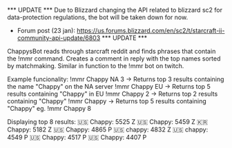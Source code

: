 *** UPDATE ***
Due to Blizzard changing the API related to blizzard sc2 for data-protection regulations, the bot will be taken down for now.
- Forum post (23 jan): https://us.forums.blizzard.com/en/sc2/t/starcraft-ii-community-api-update/6803
*** UPDATE ***


ChappysBot reads through starcraft reddit and finds phrases that contain the !mmr command.
Creates a comment in reply with the top names sorted by matchmaking.
Similar in function to the !mmr bot on twitch.

Example funcionality:
!mmr Chappy NA 3    -> Returns top 3 results containing the name "Chappy" on the NA server
!mmr Chappy EU      -> Returns top 5 results containing "Chappy" in EU
!mmr Chappy 2       -> Returns top 2 results containing "Chappy"
!mmr Chappy         -> Returns top 5 results containing "Chappy"
eg. !mmr Chappy 8

Displaying top 8 results:
🇺🇸 Chappy: 5525 Z
🇺🇸 Chappy: 5459 Z
🇰🇷 Chappy: 5182 Z
🇺🇸 Chappy: 4865 P
🇺🇸 chappy: 4832 Z
🇺🇸 chappy: 4549 P
🇺🇸 Chappy: 4517 P
🇺🇸 Chappy: 4407 P
